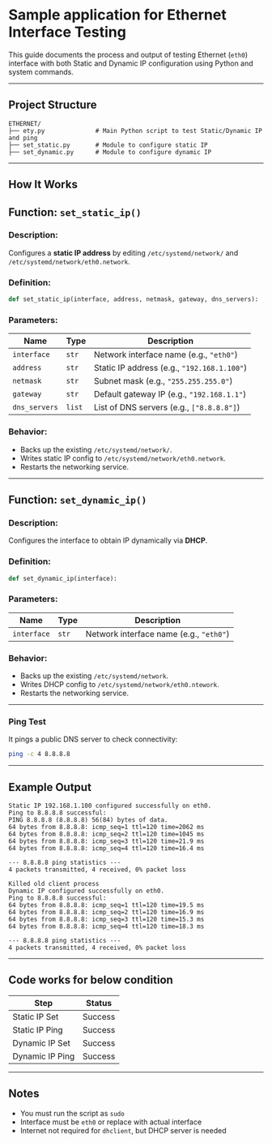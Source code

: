 
# Sample application for Ethernet Interface Testing

This guide documents the process and output of testing Ethernet (`eth0`) interface with both Static and Dynamic IP configuration using Python and system commands.

---

## Project Structure

```
ETHERNET/
├── ety.py              # Main Python script to test Static/Dynamic IP and ping
├── set_static.py       # Module to configure static IP
├── set_dynamic.py      # Module to configure dynamic IP
```

---

## How It Works

## Function: `set_static_ip()`

### Description:
Configures a **static IP address** by editing `/etc/systemd/network/` and `/etc/systemd/network/eth0.network`.

### Definition:

```python
def set_static_ip(interface, address, netmask, gateway, dns_servers):
```

### Parameters:

| Name         | Type     | Description                                 |
|--------------|----------|---------------------------------------------|
| `interface`  | `str`    | Network interface name (e.g., `"eth0"`)     |
| `address`    | `str`    | Static IP address (e.g., `"192.168.1.100"`) |
| `netmask`    | `str`    | Subnet mask (e.g., `"255.255.255.0"`)       |
| `gateway`    | `str`    | Default gateway IP (e.g., `"192.168.1.1"`)  |
| `dns_servers`| `list`   | List of DNS servers (e.g., `["8.8.8.8"]`)   |

### Behavior:
- Backs up the existing `/etc/systemd/network/`.
- Writes static IP config to `/etc/systemd/network/eth0.network`.
- Restarts the networking service.

---

## Function: `set_dynamic_ip()`

### Description:
Configures the interface to obtain IP dynamically via **DHCP**.

### Definition:

```python
def set_dynamic_ip(interface):
```

### Parameters:

| Name         | Type     | Description                             |
|--------------|----------|-----------------------------------------|
| `interface`  | `str`    | Network interface name (e.g., `"eth0"`) |

### Behavior:
- Backs up the existing `/etc/systemd/network`.
- Writes DHCP config to `/etc/systemd/network/eth0.ntework`.
- Restarts the networking service.

---

### Ping Test

It pings a public DNS server to check connectivity:

```bash
ping -c 4 8.8.8.8
```

---

## Example Output

```
Static IP 192.168.1.100 configured successfully on eth0.
Ping to 8.8.8.8 successful:
PING 8.8.8.8 (8.8.8.8) 56(84) bytes of data.
64 bytes from 8.8.8.8: icmp_seq=1 ttl=120 time=2062 ms
64 bytes from 8.8.8.8: icmp_seq=2 ttl=120 time=1045 ms
64 bytes from 8.8.8.8: icmp_seq=3 ttl=120 time=21.9 ms
64 bytes from 8.8.8.8: icmp_seq=4 ttl=120 time=16.4 ms

--- 8.8.8.8 ping statistics ---
4 packets transmitted, 4 received, 0% packet loss

Killed old client process
Dynamic IP configured successfully on eth0.
Ping to 8.8.8.8 successful:
64 bytes from 8.8.8.8: icmp_seq=1 ttl=120 time=19.5 ms
64 bytes from 8.8.8.8: icmp_seq=2 ttl=120 time=16.9 ms
64 bytes from 8.8.8.8: icmp_seq=3 ttl=120 time=15.3 ms
64 bytes from 8.8.8.8: icmp_seq=4 ttl=120 time=18.3 ms

--- 8.8.8.8 ping statistics ---
4 packets transmitted, 4 received, 0% packet loss
```

---

## Code works for below condition

| Step               | Status   |
|--------------------|----------|
| Static IP Set      | Success  |
| Static IP Ping     | Success  |
| Dynamic IP Set     | Success  |
| Dynamic IP Ping    | Success  |

---

## Notes
- You must run the script as `sudo`
- Interface must be `eth0` or replace with actual interface
- Internet not required for `dhclient`, but DHCP server is needed
